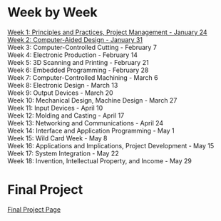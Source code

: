 # Week by Week
[Week 1: Principles and Practices, Project Management - January 24](w01.md)  
[Week 2: Computer-Aided Design - January 31](w02.md)   
Week 3: Computer-Controlled Cutting - February 7    
Week 4: Electronic Production - February 14    
Week 5: 3D Scanning and Printing - February 21    
Week 6: Embedded Programming - February 28    
Week 7: Computer-Controlled Machining - March 6    
Week 8: Electronic Design - March 13    
Week 9: Output Devices - March 20    
Week 10: Mechanical Design, Machine Design - March 27    
Week 11: Input Devices - April 10    
Week 12: Molding and Casting - April 17    
Week 13: Networking and Communications - April 24    
Week 14: Interface and Application Programming - May 1    
Week 15: Wild Card Week - May 8    
Week 16: Applications and Implications, Project Development - May 15    
Week 17: System Integration - May 22    
Week 18: Invention, Intellectual Property, and Income - May 29  

# Final Project
[Final Project Page](final.md)

